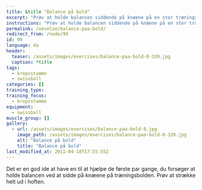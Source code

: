 ```yaml
---
title: &title "Balance på bold"
excerpt: "Prøv at holde balancen siddende på knæene på en stor træningsbold."
instructions: "Prøv at holde balancen siddende på knæene på en stor træningsbold."
permalink: /oevelse/balance-paa-bold/
redirect_from: /node/99
id: 99
language: da
header:
  teaser: /assets/images/exercises/balance-paa-bold-0-320.jpg
  caption: *title
tags:
  - kropsstamme
  - swissball
categories: []
training_type: 
training_focus: 
  - kropsstamme
equipment:
  - swissball
muscle_group: []
gallery:
  - url: /assets/images/exercises/balance-paa-bold-0.jpg
    image_path: /assets/images/exercises/balance-paa-bold-0-320.jpg
    alt: "Balance på bold"
    title: "Balance på bold"
last_modified_at: 2011-04-18T17:55:55Z
---
```


Det er en god ide at have en til at hjælpe de første par gange, du forsøger at holde balancen ved at sidde på knæene på træningsbolden. Prøv at strække helt ud i hoften.
